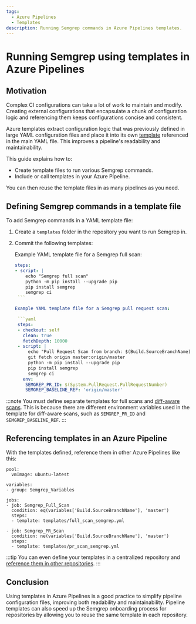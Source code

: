 ```yaml
---
tags:
  - Azure Pipelines
  - Templates
description: Running Semgrep commands in Azure Pipelines templates.
---
```

# Running Semgrep using templates in Azure Pipelines

## Motivation

Complex CI configurations can take a lot of work to maintain and modify. Creating external configurations that encapsulate a chunk of configuration logic and referencing them keeps configurations concise and consistent.

Azure templates extract configuration logic that was previously defined in large YAML configuration files and place it into its own [template](https://learn.microsoft.com/en-us/azure/devops/pipelines/process/templates?view=azure-devops) referenced in the main YAML file. This improves a pipeline's readability and maintainability. 

This guide explains how to:

* Create template files to run various Semgrep commands.
* Include or call templates in your Azure Pipeline.

You can then reuse the template files in as many pipelines as you need.

## Defining Semgrep commands in a template file

To add Semgrep commands in a YAML template file:

1. Create a `templates` folder in the repository you want to run Semgrep in.
2. Commit the following templates: 

    Example YAML template file for a Semgrep full scan:

	  ```yaml
	  steps:
	  - script: |
	      echo "Semgrep full scan"
	      python -m pip install --upgrade pip
	      pip install semgrep
	      semgrep ci
	   ```
 
     Example YAML template file for a Semgrep pull request scan:

	   ```yaml
	   steps:
	   - checkout: self
	     clean: true
	     fetchDepth: 10000
	   - script: |
	       echo "Pull Request Scan from branch: $(Build.SourceBranchName)"
	       git fetch origin master:origin/master
	       python -m pip install --upgrade pip
	       pip install semgrep
	       semgrep ci
	     env:
	      SEMGREP_PR_ID: $(System.PullRequest.PullRequestNumber)
	      SEMGREP_BASELINE_REF: 'origin/master'
	```
 
:::note
You must define separate templates for full scans and [diff-aware scans](/semgrep-ci/running-semgrep-ci-without-semgrep-cloud-platform/#diff-aware-scanning). This is because there are different environment variables used in the template for diff-aware scans, such as `SEMGREP_PR_ID` and `SEMGREP_BASELINE_REF`.
:::

## Referencing templates in an Azure Pipeline

With the templates defined, reference them in other Azure Pipelines like this:

```
pool:
  vmImage: ubuntu-latest

variables:
- group: Semgrep_Variables

jobs:
- job: Semgrep_Full_Scan
  condition: eq(variables['Build.SourceBranchName'], 'master')
  steps:
  - template: templates/full_scan_semgrep.yml

- job: Semgrep_PR_Scan
  condition: ne(variables['Build.SourceBranchName'], 'master')
  steps:
  - template: templates/pr_scan_semgrep.yml
```

:::tip
You can even define your templates in a centralized repository and [reference them in other repositories](https://learn.microsoft.com/en-us/azure/devops/pipelines/process/templates?view=azure-devops#use-other-repositories).
:::

## Conclusion

Using templates in Azure Pipelines is a good practice to simplify pipeline configuration files, improving both readability and maintainability. Pipeline templates can also speed up the Semgrep onboarding process for repositories by allowing you to reuse the same template in each repository.
